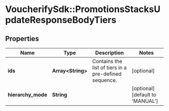 # VoucherifySdk::PromotionsStacksUpdateResponseBodyTiers

## Properties

| Name | Type | Description | Notes |
| ---- | ---- | ----------- | ----- |
| **ids** | **Array&lt;String&gt;** | Contains the list of tiers in a pre-defined sequence. | [optional] |
| **hierarchy_mode** | **String** |  | [optional][default to &#39;MANUAL&#39;] |

